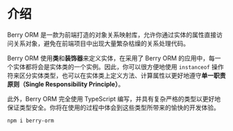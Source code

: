 # 介绍

Berry ORM 是一款为前端打造的对象关系映射库，允许你通过实体的属性直接访问关系对象，避免在前端项目中出现大量繁杂枯燥的关系处理代码。

Berry ORM 使用**类**和**装饰器**来定义实体，在采用了 Berry ORM 的应用中，每一个实体都将会是实体类的一个实例。因此，你可以很方便地使用 `instanceof` 操作符来区分实体类型，也可以在实体类上定义方法、计算属性以更好地遵守**单一职责原则（Single Responsibility Principle）**。

此外，Berry ORM 完全使用 TypeScript 编写，并具有复杂严格的类型以更好地保证类型安全。你将在使用的过程中体会到这些类型所带来的愉快的开发体验。

```sh
npm i berry-orm
```
